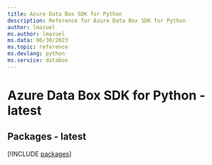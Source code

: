 ```yaml
---
title: Azure Data Box SDK for Python
description: Reference for Azure Data Box SDK for Python
author: lmazuel
ms.author: lmazuel
ms.data: 06/30/2023
ms.topic: reference
ms.devlang: python
ms.service: databox
---
```

# Azure Data Box SDK for Python - latest
## Packages - latest
[!INCLUDE [packages](data-box-index.md)]